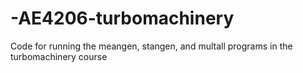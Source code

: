 # -AE4206-turbomachinery
Code for running the meangen, stangen, and multall programs in the turbomachinery course
